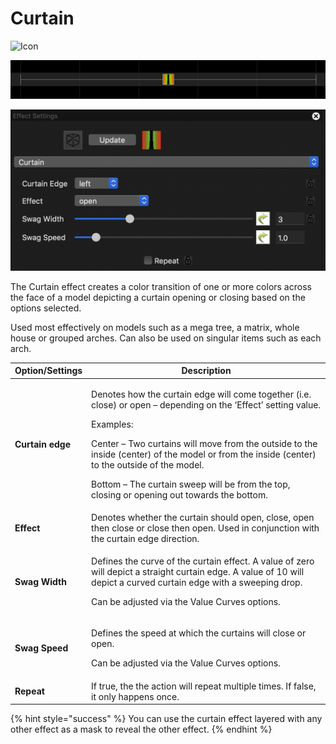 # Curtain

![Icon](<../../.gitbook/assets/image (796).png>)

![Sequencer Grid](<../../.gitbook/assets/image (212).png>)

![](<../../.gitbook/assets/image (61).png>)

The Curtain effect creates a color transition of one or more colors across the face of a model depicting a curtain opening or closing based on the options selected.

Used most effectively on models such as a mega tree, a matrix, whole house or grouped arches. Can also be used on singular items such as each arch.

| **Option/Settings** | Description                                                                                                                                                                                                                                                                                                                                                                                           |
| ------------------- | ----------------------------------------------------------------------------------------------------------------------------------------------------------------------------------------------------------------------------------------------------------------------------------------------------------------------------------------------------------------------------------------------------- |
| **Curtain edge**    | <p>Denotes how the curtain edge will come together (i.e. close) or open – depending on the ‘Effect’ setting value.</p><p></p><p>Examples: </p><p>Center – Two curtains will move from the outside to the inside (center) of the model or from the inside (center) to the outside of the model. </p><p>Bottom – The curtain sweep will be from the top, closing or opening out towards the bottom.</p> |
| **Effect**          | Denotes whether the curtain should open, close, open then close or close then open. Used in conjunction with the curtain edge direction.                                                                                                                                                                                                                                                              |
| **Swag Width**      | <p>Defines the curve of the curtain effect. A value of zero will depict a straight curtain edge. A value of 10 will depict a curved curtain edge with a sweeping drop. </p><p>Can be adjusted via the Value Curves options.</p>                                                                                                                                                                       |
| **Swag Speed**      | <p>Defines the speed at which the curtains will close or open. </p><p>Can be adjusted via the Value Curves options.</p>                                                                                                                                                                                                                                                                               |
| **Repeat**          | If true, the the action will repeat multiple times. If false, it only happens once.                                                                                                                                                                                                                                                                                                                   |

{% hint style="success" %}
You can use the curtain effect layered with any other effect as a mask to reveal the other effect.
{% endhint %}
